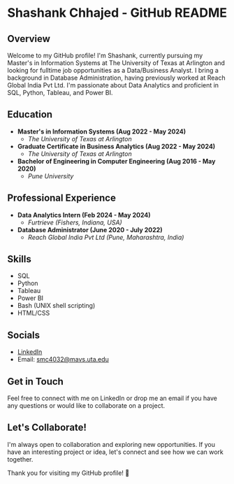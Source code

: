 # Shashank Chhajed - GitHub README

## Overview

Welcome to my GitHub profile! I'm Shashank, currently pursuing my Master's in Information Systems at The University of Texas at Arlington and looking for fulltime job opportunities as a Data/Business Analyst. I bring a background in Database Administration, having previously worked at Reach Global India Pvt Ltd. I'm passionate about Data Analytics and proficient in SQL, Python, Tableau, and Power BI.

## Education

- **Master's in Information Systems (Aug 2022 - May 2024)**
  - *The University of Texas at Arlington*
- **Graduate Certificate in Business Analytics (Aug 2022 - May 2024)**
  - *The University of Texas at Arlington*
- **Bachelor of Engineering in Computer Engineering (Aug 2016 - May 2020)**
  - *Pune University*

## Professional Experience

- **Data Analytics Intern (Feb 2024 - May 2024)**
  - *Furtrieve (Fishers, Indiana, USA)*
- **Database Administrator (June 2020 - July 2022)**
  - *Reach Global India Pvt Ltd (Pune, Maharashtra, India)* 

## Skills

- SQL
- Python
- Tableau
- Power BI
- Bash (UNIX shell scripting)
- HTML/CSS

## Socials

- [LinkedIn](https://www.linkedin.com/in/shashankchhajed/)
- Email: smc4032@mavs.uta.edu

## Get in Touch

Feel free to connect with me on LinkedIn or drop me an email if you have any questions or would like to collaborate on a project.

## Let's Collaborate!

I'm always open to collaboration and exploring new opportunities. If you have an interesting project or idea, let's connect and see how we can work together.

Thank you for visiting my GitHub profile! 🚀
